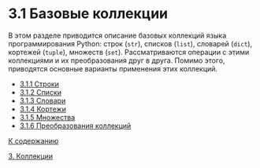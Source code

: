# 3.1 Базовые коллекции

В этом разделе приводится описание базовых коллекций языка 
программирования Python: строк (```str```), списков (```list```), 
словарей (```dict```), кортежей (```tuple```), множеств (```set```). 
Рассматриваются операции с этими коллекциями и их преобразования друг 
в друга. Помимо этого, приводятся основные варианты применения этих 
коллекций. 

- [3.1.1 Строки](01_string.ipynb)
- [3.1.2 Списки](02_list.ipynb)
- [3.1.3 Словари](03_dict.ipynb)
- [3.1.4 Кортежи](04_tuple.ipynb)
- [3.1.5 Множества](05_set.ipynb)
- [3.1.6 Преобразования коллекций](06_convert.ipynb)

[К содержанию](../../../README.md)

[3. Коллекции](../03_collections/00_overview.md)
